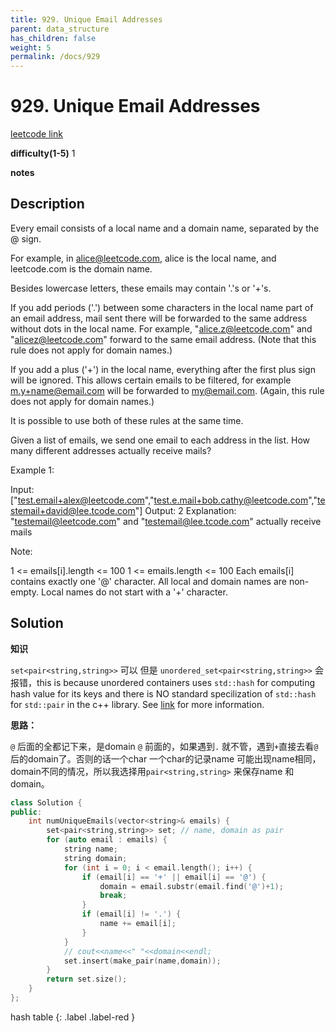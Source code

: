 ```yaml
---
title: 929. Unique Email Addresses
parent: data_structure
has_children: false
weight: 5
permalink: /docs/929
---
```

# 929. Unique Email Addresses 
[leetcode link](https://leetcode.com/problems/unique-email-addresses/)

**difficulty(1-5)** 
1

**notes**

## Description
Every email consists of a local name and a domain name, separated by the @ sign.

For example, in alice@leetcode.com, alice is the local name, and leetcode.com is the domain name.

Besides lowercase letters, these emails may contain '.'s or '+'s.

If you add periods ('.') between some characters in the local name part of an email address, mail sent there will be forwarded to the same address without dots in the local name.  For example, "alice.z@leetcode.com" and "alicez@leetcode.com" forward to the same email address.  (Note that this rule does not apply for domain names.)

If you add a plus ('+') in the local name, everything after the first plus sign will be ignored. This allows certain emails to be filtered, for example m.y+name@email.com will be forwarded to my@email.com.  (Again, this rule does not apply for domain names.)

It is possible to use both of these rules at the same time.

Given a list of emails, we send one email to each address in the list.  How many different addresses actually receive mails? 

 

Example 1:

Input: ["test.email+alex@leetcode.com","test.e.mail+bob.cathy@leetcode.com","testemail+david@lee.tcode.com"]
Output: 2
Explanation: "testemail@leetcode.com" and "testemail@lee.tcode.com" actually receive mails
 

Note:

1 <= emails[i].length <= 100
1 <= emails.length <= 100
Each emails[i] contains exactly one '@' character.
All local and domain names are non-empty.
Local names do not start with a '+' character.

## Solution
**知识**

`set<pair<string,string>>` 可以
但是 `unordered_set<pair<string,string>>` 会报错，this is because unordered containers
uses `std::hash` for computing hash value for its keys and there is NO standard specilization 
of `std::hash` for `std::pair` in the c++ library. See [link](https://www.techiedelight.com/use-pair-key-std-unordered_set-cpp/) for more information. 

**思路：**

`@` 后面的全都记下来，是domain
`@` 前面的，如果遇到`.` 就不管，遇到`+`直接去看`@`后的domain了。否则的话一个char 一个char的记录name
可能出现name相同，domain不同的情况，所以我选择用`pair<string,string>` 来保存name 和 domain。

```c++
class Solution {
public:
    int numUniqueEmails(vector<string>& emails) {
        set<pair<string,string>> set; // name, domain as pair
        for (auto email : emails) {
            string name;
            string domain;
            for (int i = 0; i < email.length(); i++) {
                if (email[i] == '+' || email[i] == '@') {
                    domain = email.substr(email.find('@')+1);
                    break;
                }
                if (email[i] != '.') {
                    name += email[i];
                }
            }
            // cout<<name<<" "<<domain<<endl;
            set.insert(make_pair(name,domain));
        }
        return set.size();
    }
};
```

hash table
{: .label .label-red }
